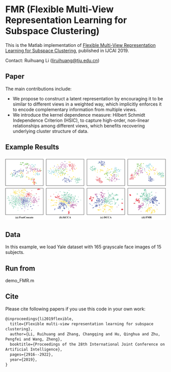 # FMR (Flexible Multi-View Representation Learning for Subspace Clustering)
This is the Matlab implementation of [Flexible Multi-View Representation Learning for Subspace Clustering](https://www.ijcai.org/proceedings/2019/0404.pdf), published in IJCAI 2019.  

Contact: Ruihuang Li (liruihuang@tju.edu.cn)

## Paper
The main contributions include:
* We propose to construct a latent representation by encouraging it to be similar to different views in a weighted way, which implicitly enforces it to encode complementary information from multiple views. 
* We introduce the kernel dependence measure: Hilbert Schmidt Independence Criterion (HSIC), to capture high-order, non-linear relationships among different views, which benefits recovering underlying cluster structure of data.

## Example Results
<img src='img/t-SNE.jpg' width="800px">

## Data
In this example, we load Yale dataset with 165 grayscale face images of 15 subjects.

## Run from
demo_FMR.m

## Cite
Please cite following papers if you use this code in your own work:
```
@inproceedings{li2019flexible,
  title={Flexible multi-view representation learning for subspace clustering},
  author={Li, Ruihuang and Zhang, Changqing and Hu, Qinghua and Zhu, Pengfei and Wang, Zheng},
  booktitle={Proceedings of the 28th International Joint Conference on Artificial Intelligence},
  pages={2916--2922},
  year={2019},
}
```

